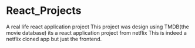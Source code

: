 # React_Projects
A real life react application project
This project was design using TMDB(the movie database)
its a react application project from netflix
This is indeed a netflix cloned app but just the frontend.
